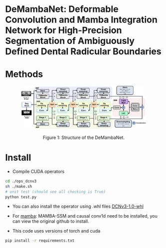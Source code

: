 
# DeMambaNet: Deformable Convolution and Mamba Integration Network for High-Precision Segmentation of Ambiguously Defined Dental Radicular Boundaries

# Methods
<div align=center>
  <img src="https://github.com/IMOP-lab/DeMambaNet/blob/main/images/overal.png"width=80% height=80%>
</div>
<p align=center>
  Figure 1: Structure of the DeMambaNet.
</p>

# Install
- Compile CUDA operators 
```bash
cd ./ops_dcnv3
sh ./make.sh
# unit test (should see all checking is True)
python test.py
```
- You can also install the operator using .whl files
[DCNv3-1.0-whl](https://github.com/OpenGVLab/InternImage/releases/tag/whl_files)

- For [mamba](https://github.com/state-spaces/mamba): MAMBA-SSM and causal conv1d need to be installed, you can view the original github to install.

- This code uses versions of torch and cuda
```bash
pip install -r requirements.txt
```
